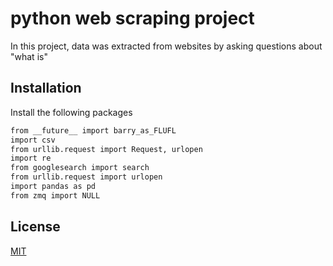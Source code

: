 # python web scraping project

In this project, data was extracted from websites by asking questions about "what is"

## Installation

Install the following packages

```bash
from __future__ import barry_as_FLUFL
import csv
from urllib.request import Request, urlopen
import re
from googlesearch import search
from urllib.request import urlopen
import pandas as pd
from zmq import NULL

```

## License
[MIT](https://choosealicense.com/licenses/mit/)
